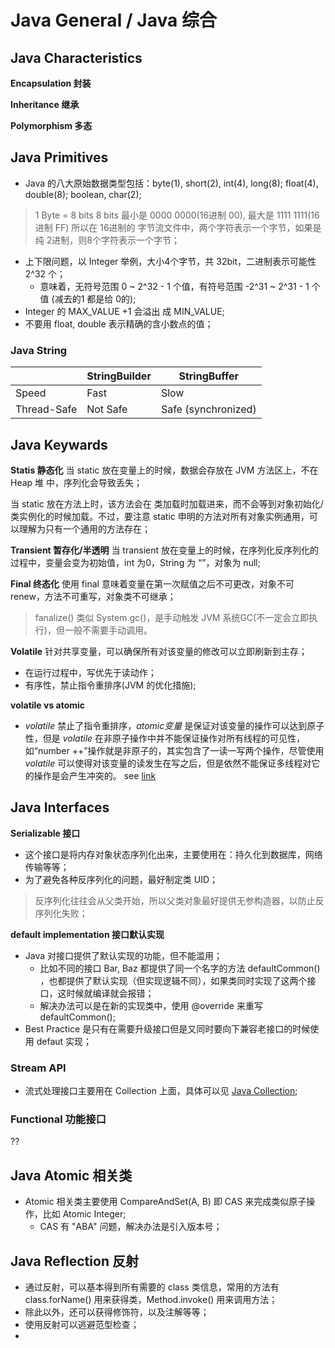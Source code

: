 # Java General / Java 综合

## Java Characteristics

__Encapsulation 封装__

__Inheritance 继承__

__Polymorphism 多态__

## Java Primitives

- Java 的八大原始数据类型包括：byte(1), short(2), int(4), long(8); float(4), double(8); boolean, char(2);

> 1 Byte = 8 bits
> 8 bits 最小是 0000 0000(16进制 00), 最大是 1111 1111(16进制 FF)
> 所以在 16进制的 字节流文件中，两个字符表示一个字节，如果是纯 2进制，则8个字符表示一个字节；

- 上下限问题，以 Integer 举例，大小4个字节，共 32bit，二进制表示可能性 2^32 个；
  + 意味着，无符号范围 0 ~ 2^32 - 1 个值，有符号范围 -2^31 ~ 2^31 - 1 个值 (减去的1 都是给 0的);
- Integer 的 MAX_VALUE +1 会溢出 成 MIN_VALUE;
- 不要用 float, double 表示精确的含小数点的值；

### Java String

||StringBuilder|StringBuffer|
|-|-|-|
|Speed      |Fast     |Slow|
|Thread-Safe|Not Safe |Safe (synchronized)|

## Java Keywards

__Statis 静态化__
当 static 放在变量上的时候，数据会存放在 JVM 方法区上，不在 Heap 堆 中，序列化会导致丢失；

当 static 放在方法上时，该方法会在 类加载时加载进来，而不会等到对象初始化/类实例化的时候加载。不过，要注意 static 申明的方法对所有对象实例通用，可以理解为只有一个通用的方法存在；

__Transient 暂存化/半透明__
当 transient 放在变量上的时候，在序列化反序列化的过程中，变量会变为初始值，int 为0，String 为 “”，对象为 null;

__Final 终态化__
使用 final 意味着变量在第一次赋值之后不可更改，对象不可renew，方法不可重写，对象类不可继承；

> fanalize() 类似 System.gc()，是手动触发 JVM 系统GC(不一定会立即执行)，但一般不需要手动调用。

__Volatile__
针对共享变量，可以确保所有对该变量的修改可以立即刷新到主存；

- 在运行过程中，写优先于读动作；
- 有序性，禁止指令重排序(JVM 的优化措施);

__volatile vs atomic__
- _volatile_ 禁止了指令重排序，_atomic变量_ 是保证对该变量的操作可以达到原子性，但是 _volatile_ 在非原子操作中并不能保证操作对所有线程的可见性，如“number ++”操作就是非原子的，其实包含了一读一写两个操作，尽管使用 _volatile_ 可以使得对该变量的读发生在写之后，但是依然不能保证多线程对它的操作是会产生冲突的。
see [link](https://stackoverflow.com/a/19744523)

## Java Interfaces

__Serializable 接口__ 

- 这个接口是将内存对象状态序列化出来，主要使用在：持久化到数据库，网络传输等等；
- 为了避免各种反序列化的问题，最好制定类 UID；

> 反序列化往往会从父类开始，所以父类对象最好提供无参构造器，以防止反序列化失败；

__default implementation 接口默认实现__

- Java 对接口提供了默认实现的功能，但不能滥用；
  + 比如不同的接口 Bar, Baz 都提供了同一个名字的方法 defaultCommon() ，也都提供了默认实现（但实现逻辑不同），如果类同时实现了这两个接口，这时候就编译就会报错；
  + 解决办法可以是在新的实现类中，使用 @override 来重写 defaultCommon();
- Best Practice 是只有在需要升级接口但是又同时要向下兼容老接口的时候使用 defaut 实现；

### Stream API

- 流式处理接口主要用在 Collection 上面，具体可以见 [Java Collection](./Java.Collection.md);

### Functional 功能接口

??

## Java Atomic 相关类

- Atomic 相关类主要使用 CompareAndSet(A, B) 即 CAS 来完成类似原子操作，比如 Atomic Integer;
  + CAS 有 "ABA" 问题，解决办法是引入版本号；

## Java Reflection 反射

- 通过反射，可以基本得到所有需要的 class 类信息，常用的方法有 class.forName() 用来获得类，Method.invoke() 用来调用方法；
- 除此以外，还可以获得修饰符，以及注解等等；
- 使用反射可以逃避范型检查；
- 